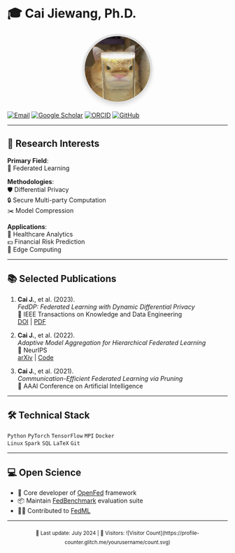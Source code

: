 
# 🎓 Cai Jiewang, Ph.D. 
<div align="center">
  <img src="./cjw.jpg" width="150" style="border-radius: 50%; border: 5px solid #e0e0e0; box-shadow: 0 4px 8px rgba(0,0,0,0.1);"/>
</div>


[![Email](https://img.shields.io/badge/-Email-D14836?logo=gmail&logoColor=white)](mailto:caijiewnag1@163.com)
[![Google Scholar](https://img.shields.io/badge/-Google_Scholar-4285F4?logo=google-scholar&logoColor=white)](https://scholar.google.com/citations?user=TLKMOKEAAAAJ&hl=zh-CN)
[![ORCID](https://img.shields.io/badge/-ORCID-A6CE39?logo=orcid&logoColor=white)](https://orcid.org/0009-0009-4645-9355)
[![GitHub](https://img.shields.io/badge/-GitHub-181717?logo=github&logoColor=white)](https://github.com/JiewangCai)

---

## 🔬 Research Interests
**Primary Field**:  
🔹 Federated Learning  

**Methodologies**:  
🛡️ Differential Privacy  
🔒 Secure Multi-party Computation  
✂️ Model Compression  

**Applications**:  
🏥 Healthcare Analytics  
💵 Financial Risk Prediction  
📱 Edge Computing  

---

## 📚 Selected Publications
1. **Cai J.**, et al. (2023).  
   *FedDP: Federated Learning with Dynamic Differential Privacy*  
   📍 IEEE Transactions on Knowledge and Data Engineering  
   [DOI](https://doi.org/xx.xxxx/TKDE.2023.xxxxxx) | [PDF]()

2. **Cai J.**, et al. (2022).  
   *Adaptive Model Aggregation for Hierarchical Federated Learning*  
   📍 NeurIPS  
   [arXiv](https://arxiv.org/abs/xxxx.xxxxx) | [Code](https://github.com/yourrepo)

3. **Cai J.**, et al. (2021).  
   *Communication-Efficient Federated Learning via Pruning*  
   📍 AAAI Conference on Artificial Intelligence  

---

## 🛠️ Technical Stack
`Python` `PyTorch` `TensorFlow` `MPI` `Docker`  
`Linux` `Spark` `SQL` `LaTeX` `Git`

---

## 💻 Open Science
- 🚀 Core developer of [OpenFed](https://github.com/openfed) framework  
- 📦 Maintain [FedBenchmark](https://github.com/fedbenchmark) evaluation suite  
- 👨‍💻 Contributed to [FedML](https://github.com/FedML-AI/FedML)  

---

<div align="center">
  <sub>🔄 Last update: July 2024 | 👀 Visitors: ![Visitor Count](https://profile-counter.glitch.me/yourusername/count.svg)</sub>
</div>
